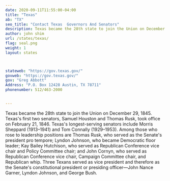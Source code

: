 ```yaml
---
date: 2020-09-11T11:55:00-04:00
title: "Texas"
ab: "TX"
seo_title: "Contact Texas  Governors And Senators"
description: Texas became the 28th state to join the Union on December 29, 1845.
author: john shim
url: /states/texas/
flag: seal.png
weight: 1
layout: states



stateweb: "https://gov.texas.gov/"
govweb: "https://gov.texas.gov/"
gov: "Greg Abbott"
Address: "P.O. Box 12428 Austin, TX 78711"
phonenumber: 512/463-2000


---
```


Texas became the 28th state to join the Union on December 29, 1845. Texas's first two senators, Samuel Houston and Thomas Rusk, took office on February 21, 1846. Texas's longest-serving senators include Morris Sheppard (1913–1941) and Tom Connally (1929–1953). Among those who rose to leadership positions are Thomas Rusk, who served as the Senate's president pro tempore; Lyndon Johnson, who became Democratic floor leader; Kay Bailey Hutchison, who served as Republican Conference vice chair and Policy Committee chair; and John Cornyn, who served as Republican Conference vice chair, Campaign Committee chair, and Republican whip. Three Texans served as vice president and therefore as the Senate's constitutional president or presiding officer—John Nance Garner, Lyndon Johnson, and George Bush.